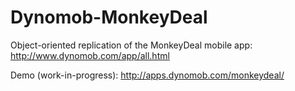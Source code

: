 # Dynomob-MonkeyDeal
Object-oriented replication of the MonkeyDeal mobile app:
http://www.dynomob.com/app/all.html

Demo (work-in-progress):
http://apps.dynomob.com/monkeydeal/
